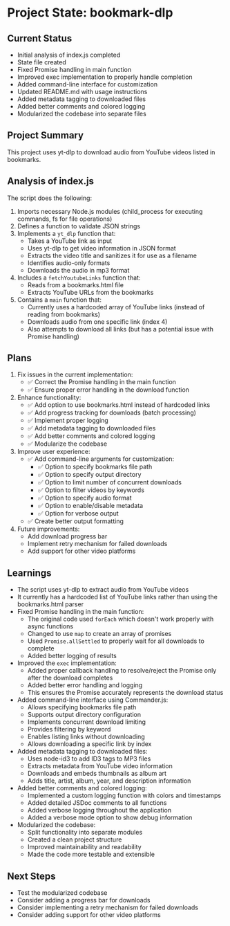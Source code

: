 # Project State: bookmark-dlp

## Current Status
- Initial analysis of index.js completed
- State file created
- Fixed Promise handling in main function
- Improved exec implementation to properly handle completion
- Added command-line interface for customization
- Updated README.md with usage instructions
- Added metadata tagging to downloaded files
- Added better comments and colored logging
- Modularized the codebase into separate files

## Project Summary
This project uses yt-dlp to download audio from YouTube videos listed in bookmarks.

## Analysis of index.js
The script does the following:
1. Imports necessary Node.js modules (child_process for executing commands, fs for file operations)
2. Defines a function to validate JSON strings
3. Implements a `yt_dlp` function that:
   - Takes a YouTube link as input
   - Uses yt-dlp to get video information in JSON format
   - Extracts the video title and sanitizes it for use as a filename
   - Identifies audio-only formats
   - Downloads the audio in mp3 format
4. Includes a `fetchYoutubeLinks` function that:
   - Reads from a bookmarks.html file
   - Extracts YouTube URLs from the bookmarks
5. Contains a `main` function that:
   - Currently uses a hardcoded array of YouTube links (instead of reading from bookmarks)
   - Downloads audio from one specific link (index 4)
   - Also attempts to download all links (but has a potential issue with Promise handling)

## Plans
1. Fix issues in the current implementation:
   - ✅ Correct the Promise handling in the main function
   - ✅ Ensure proper error handling in the download function
2. Enhance functionality:
   - ✅ Add option to use bookmarks.html instead of hardcoded links
   - ✅ Add progress tracking for downloads (batch processing)
   - ✅ Implement proper logging
   - ✅ Add metadata tagging to downloaded files
   - ✅ Add better comments and colored logging
   - ✅ Modularize the codebase
3. Improve user experience:
   - ✅ Add command-line arguments for customization:
     - ✅ Option to specify bookmarks file path
     - ✅ Option to specify output directory
     - ✅ Option to limit number of concurrent downloads
     - ✅ Option to filter videos by keywords
     - ✅ Option to specify audio format
     - ✅ Option to enable/disable metadata
     - ✅ Option for verbose output
   - ✅ Create better output formatting
4. Future improvements:
   - Add download progress bar
   - Implement retry mechanism for failed downloads
   - Add support for other video platforms

## Learnings
- The script uses yt-dlp to extract audio from YouTube videos
- It currently has a hardcoded list of YouTube links rather than using the bookmarks.html parser
- Fixed Promise handling in the main function:
  - The original code used `forEach` which doesn't work properly with async functions
  - Changed to use `map` to create an array of promises
  - Used `Promise.allSettled` to properly wait for all downloads to complete
  - Added better logging of results
- Improved the `exec` implementation:
  - Added proper callback handling to resolve/reject the Promise only after the download completes
  - Added better error handling and logging
  - This ensures the Promise accurately represents the download status
- Added command-line interface using Commander.js:
  - Allows specifying bookmarks file path
  - Supports output directory configuration
  - Implements concurrent download limiting
  - Provides filtering by keyword
  - Enables listing links without downloading
  - Allows downloading a specific link by index
- Added metadata tagging to downloaded files:
  - Uses node-id3 to add ID3 tags to MP3 files
  - Extracts metadata from YouTube video information
  - Downloads and embeds thumbnails as album art
  - Adds title, artist, album, year, and description information
- Added better comments and colored logging:
  - Implemented a custom logging function with colors and timestamps
  - Added detailed JSDoc comments to all functions
  - Added verbose logging throughout the application
  - Added a verbose mode option to show debug information
- Modularized the codebase:
  - Split functionality into separate modules
  - Created a clean project structure
  - Improved maintainability and readability
  - Made the code more testable and extensible

## Next Steps
- Test the modularized codebase
- Consider adding a progress bar for downloads
- Consider implementing a retry mechanism for failed downloads
- Consider adding support for other video platforms
